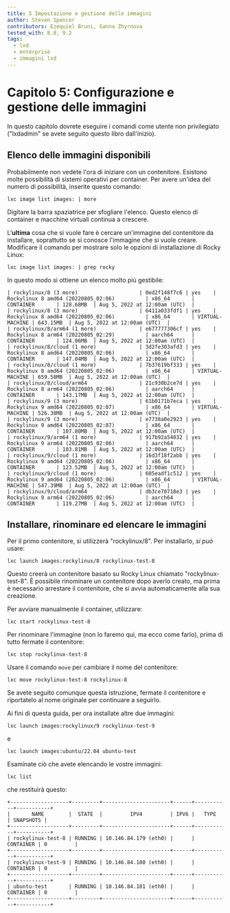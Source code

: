 ```yaml
---
title: 5 Impostazione e gestione delle immagini
author: Steven Spencer
contributors: Ezequiel Bruni, Ganna Zhyrnova
tested_with: 8.8, 9.2
tags:
  - lxd
  - enterprise
  - immagini lxd
---
```


# Capitolo 5: Configurazione e gestione delle immagini

In questo capitolo dovrete eseguire i comandi come utente non privilegiato ("lxdadmin" se avete seguito questo libro dall'inizio).

## Elenco delle immagini disponibili

Probabilmente non vedete l'ora di iniziare con un contenitore. Esistono molte possibilità di sistemi operativi per container. Per avere un'idea del numero di possibilità, inserite questo comando:

```
lxc image list images: | more
```

Digitare la barra spaziatrice per sfogliare l'elenco. Questo elenco di container e macchine virtuali continua a crescere.

L'**ultima** cosa che si vuole fare è cercare un'immagine del contenitore da installare, soprattutto se si conosce l'immagine che si vuole creare. Modificare il comando per mostrare solo le opzioni di installazione di Rocky Linux:

```
lxc image list images: | grep rocky
```

In questo modo si ottiene un elenco molto più gestibile:

```
| rockylinux/8 (3 more)                    | 0ed2f148f7c6 | yes    | Rockylinux 8 amd64 (20220805_02:06)          | x86_64       | CONTAINER       | 128.68MB  | Aug 5, 2022 at 12:00am (UTC)  |
| rockylinux/8 (3 more)                    | 6411a033fdf1 | yes    | Rockylinux 8 amd64 (20220805_02:06)          | x86_64       | VIRTUAL-MACHINE | 643.15MB  | Aug 5, 2022 at 12:00am (UTC)  |
| rockylinux/8/arm64 (1 more)              | e677777306cf | yes    | Rockylinux 8 arm64 (20220805_02:29)          | aarch64      | CONTAINER       | 124.06MB  | Aug 5, 2022 at 12:00am (UTC)  |
| rockylinux/8/cloud (1 more)              | 3d2fe303afd3 | yes    | Rockylinux 8 amd64 (20220805_02:06)          | x86_64       | CONTAINER       | 147.04MB  | Aug 5, 2022 at 12:00am (UTC)  |
| rockylinux/8/cloud (1 more)              | 7b37619bf333 | yes    | Rockylinux 8 amd64 (20220805_02:06)          | x86_64       | VIRTUAL-MACHINE | 659.58MB  | Aug 5, 2022 at 12:00am (UTC)  |
| rockylinux/8/cloud/arm64                 | 21c930b2ce7d | yes    | Rockylinux 8 arm64 (20220805_02:06)          | aarch64      | CONTAINER       | 143.17MB  | Aug 5, 2022 at 12:00am (UTC)  |
| rockylinux/9 (3 more)                    | 61b0171b7eca | yes    | Rockylinux 9 amd64 (20220805_02:07)          | x86_64       | VIRTUAL-MACHINE | 526.38MB  | Aug 5, 2022 at 12:00am (UTC)  |
| rockylinux/9 (3 more)                    | e7738a0e2923 | yes    | Rockylinux 9 amd64 (20220805_02:07)          | x86_64       | CONTAINER       | 107.80MB  | Aug 5, 2022 at 12:00am (UTC)  |
| rockylinux/9/arm64 (1 more)              | 917b92a54032 | yes    | Rockylinux 9 arm64 (20220805_02:06)          | aarch64      | CONTAINER       | 103.81MB  | Aug 5, 2022 at 12:00am (UTC)  |
| rockylinux/9/cloud (1 more)              | 16d3f18f2abb | yes    | Rockylinux 9 amd64 (20220805_02:06)          | x86_64       | CONTAINER       | 123.52MB  | Aug 5, 2022 at 12:00am (UTC)  |
| rockylinux/9/cloud (1 more)              | 605eadf1c512 | yes    | Rockylinux 9 amd64 (20220805_02:06)          | x86_64       | VIRTUAL-MACHINE | 547.39MB  | Aug 5, 2022 at 12:00am (UTC)  |
| rockylinux/9/cloud/arm64                 | db3ce70718e3 | yes    | Rockylinux 9 arm64 (20220805_02:06)          | aarch64      | CONTAINER       | 119.27MB  | Aug 5, 2022 at 12:00am (UTC)  |
```

## Installare, rinominare ed elencare le immagini

Per il primo contenitore, si utilizzerà "rockylinux/8". Per installarlo, *si può* usare:

```
lxc launch images:rockylinux/8 rockylinux-test-8
```

Questo creerà un contenitore basato su Rocky Linux chiamato "rockylinux-test-8". È possibile rinominare un contenitore dopo averlo creato, ma prima è necessario arrestare il contenitore, che si avvia automaticamente alla sua creazione.

Per avviare manualmente il container, utilizzare:

```
lxc start rockylinux-test-8
```

Per rinominare l'immagine (non lo faremo qui, ma ecco come farlo), prima di tutto fermate il contenitore:

```
lxc stop rockylinux-test-8
```

Usare il comando `move` per cambiare il nome del contenitore:

```
lxc move rockylinux-test-8 rockylinux-8
```

Se avete seguito comunque questa istruzione, fermate il contenitore e riportatelo al nome originale per continuare a seguirlo.

Ai fini di questa guida, per ora installate altre due immagini:

```
lxc launch images:rockylinux/9 rockylinux-test-9
```

e

```
lxc launch images:ubuntu/22.04 ubuntu-test
```

Esaminate ciò che avete elencando le vostre immagini:

```
lxc list
```

che restituirà questo:

```
+-------------------+---------+----------------------+------+-----------+-----------+
|       NAME        |  STATE  |         IPV4         | IPV6 |   TYPE    | SNAPSHOTS |
+-------------------+---------+----------------------+------+-----------+-----------+
| rockylinux-test-8 | RUNNING | 10.146.84.179 (eth0) |      | CONTAINER | 0         |
+-------------------+---------+----------------------+------+-----------+-----------+
| rockylinux-test-9 | RUNNING | 10.146.84.180 (eth0) |      | CONTAINER | 0         |
+-------------------+---------+----------------------+------+-----------+-----------+
| ubuntu-test       | RUNNING | 10.146.84.181 (eth0) |      | CONTAINER | 0         |
+-------------------+---------+----------------------+------+-----------+-----------+

```

